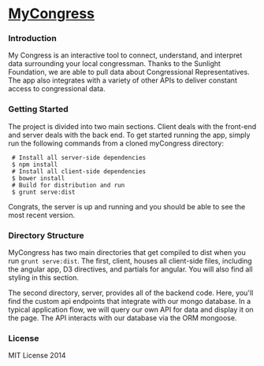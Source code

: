 [MyCongress](https://my-congress.herokuapp.com/ "MyCongress")
============
### Introduction
My Congress is an interactive tool to connect, understand, and interpret data surrounding your local congressman. Thanks to the Sunlight Foundation, we are able to pull data about Congressional Representatives.  The app also integrates with a variety of other APIs to deliver constant access to congressional data.

### Getting Started
The project is divided into two main sections.  Client deals with the front-end and server deals with the back end.  To get started running the app, simply run the following commands from a cloned myCongress directory:

     # Install all server-side dependencies
     $ npm install
     # Install all client-side dependencies
     $ bower install
     # Build for distribution and run
     $ grunt serve:dist


Congrats, the server is up and running and you should be able to see the most recent version.

### Directory Structure

MyCongress has two main directories that get compiled to dist when you run ``grunt serve:dist``. The first, client, houses all client-side files, including the angular app, D3 directives, and partials for angular.  You will also find all styling in this section.

The second directory, server, provides all of the backend code.  Here, you'll find the custom api endpoints that integrate with our mongo database. In a typical application flow, we will query our own API for data and display it on the page.  The API interacts with our database via the ORM mongoose.

### License

MIT License 2014
